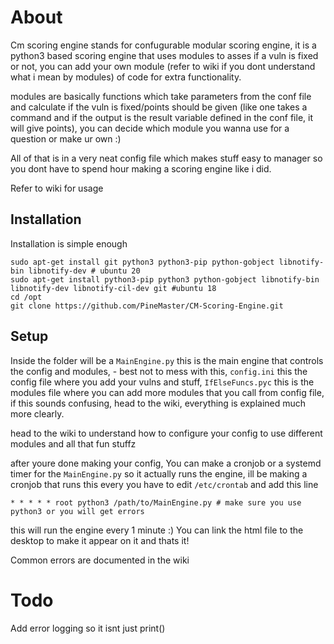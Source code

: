 # About

Cm scoring engine stands for confugurable modular scoring engine, it is a python3 based scoring engine that uses modules to asses if a vuln is fixed or not, you can add your own module (refer to wiki if you dont understand what i mean by modules) of code for extra functionality.

 modules are basically functions which take parameters from the conf file and calculate if the vuln is fixed/points should be given (like one takes a command and if the output is the result variable defined in the conf file, it will give points), you can decide which module you wanna use for a question or make ur own :)


All of that is in a very neat config file which makes stuff easy to manager so you dont have to spend hour making a scoring engine like i did.

Refer to wiki for usage


## Installation
Installation is simple enough

```
sudo apt-get install git python3 python3-pip python-gobject libnotify-bin libnotify-dev # ubuntu 20
sudo apt-get install python3-pip python3 python-gobject libnotify-bin libnotify-dev libnotify-cil-dev git #ubuntu 18
cd /opt
git clone https://github.com/PineMaster/CM-Scoring-Engine.git
```

## Setup

Inside the folder will be a `MainEngine.py` this is the main engine that controls the config and modules, -  best not to mess with this, `config.ini` this the config file where you add your vulns and stuff, `IfElseFuncs.pyc` this is the modules file where you can add more modules that you call from config file, if this sounds confusing, head to the wiki, everything is explained much more clearly.

head to the wiki to understand how to configure your config to use different modules and all that fun stuffz

after youre done making your config, You can make a cronjob or a systemd timer for the `MainEngine.py` so it actually runs the engine, ill be making a cronjob that runs this every 
you have to edit `/etc/crontab` and add this line

```
* * * * * root python3 /path/to/MainEngine.py # make sure you use python3 or you will get errors
```

this will run the engine every 1 minute :)
You can link the html file to the desktop to make it appear on it and thats it!

Common errors are documented in the wiki

# Todo

Add error logging so it isnt just print()
